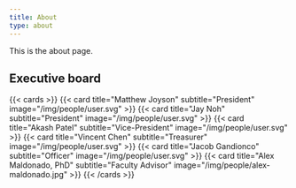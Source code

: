 ```yaml
---
title: About
type: about
---
```


This is the about page.

## Executive board

<!-- Images should be squares -->
{{< cards >}}
  {{< card title="Matthew Joyson" subtitle="President" image="/img/people/user.svg" >}}
  {{< card title="Jay Noh" subtitle="President" image="/img/people/user.svg" >}}
  {{< card title="Akash Patel" subtitle="Vice-President" image="/img/people/user.svg" >}}
  {{< card title="Vincent Chen" subtitle="Treasurer" image="/img/people/user.svg" >}}
  {{< card title="Jacob Gandionco" subtitle="Officer" image="/img/people/user.svg" >}}
  {{< card title="Alex Maldonado, PhD" subtitle="Faculty Advisor" image="/img/people/alex-maldonado.jpg" >}}
{{< /cards >}}
